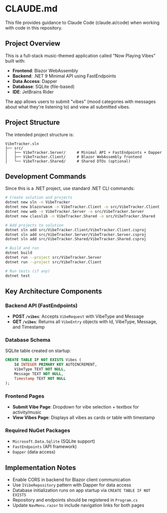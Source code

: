 # CLAUDE.md

This file provides guidance to Claude Code (claude.ai/code) when working with code in this repository.

## Project Overview

This is a full-stack music-themed application called "Now Playing Vibes" built with:
- **Frontend**: Blazor WebAssembly
- **Backend**: .NET 9 Minimal API using FastEndpoints  
- **Data Access**: Dapper
- **Database**: SQLite (file-based)
- **IDE**: JetBrains Rider

The app allows users to submit "vibes" (mood categories with messages about what they're listening to) and view all submitted vibes.

## Project Structure

The intended project structure is:
```
VibeTracker.sln
├── src/
│   ├── VibeTracker.Server/     # Minimal API + FastEndpoints + Dapper
│   ├── VibeTracker.Client/     # Blazor WebAssembly frontend  
│   └── VibeTracker.Shared/     # Shared DTOs (optional)
```

## Development Commands

Since this is a .NET project, use standard .NET CLI commands:

```bash
# Create solution and projects
dotnet new sln -n VibeTracker
dotnet new blazorwasm -n VibeTracker.Client -o src/VibeTracker.Client
dotnet new web -n VibeTracker.Server -o src/VibeTracker.Server
dotnet new classlib -n VibeTracker.Shared -o src/VibeTracker.Shared

# Add projects to solution
dotnet sln add src/VibeTracker.Client/VibeTracker.Client.csproj
dotnet sln add src/VibeTracker.Server/VibeTracker.Server.csproj
dotnet sln add src/VibeTracker.Shared/VibeTracker.Shared.csproj

# Build and run
dotnet build
dotnet run --project src/VibeTracker.Server
dotnet run --project src/VibeTracker.Client

# Run tests (if any)
dotnet test
```

## Key Architecture Components

### Backend API (FastEndpoints)
- **POST `/vibes`**: Accepts `VibeRequest` with VibeType and Message
- **GET `/vibes`**: Returns all `VibeEntry` objects with Id, VibeType, Message, and Timestamp

### Database Schema
SQLite table created on startup:
```sql
CREATE TABLE IF NOT EXISTS Vibes (
    Id INTEGER PRIMARY KEY AUTOINCREMENT,
    VibeType TEXT NOT NULL,
    Message TEXT NOT NULL,
    Timestamp TEXT NOT NULL
);
```

### Frontend Pages
- **Submit Vibe Page**: Dropdown for vibe selection + textbox for activity/music
- **View Vibes Page**: Displays all vibes as cards or table with timestamp

### Required NuGet Packages
- `Microsoft.Data.Sqlite` (SQLite support)
- `FastEndpoints` (API framework)
- `Dapper` (data access)

## Implementation Notes

- Enable CORS in backend for Blazor client communication
- Use `IVibeRepository` pattern with Dapper for data access
- Database initialization runs on app startup via `CREATE TABLE IF NOT EXISTS`
- Repository and endpoints should be registered in `Program.cs`
- Update `NavMenu.razor` to include navigation links for both pages